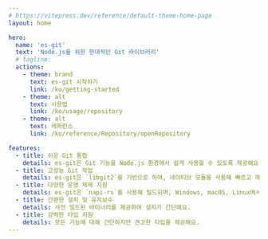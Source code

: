 ```yaml
---
# https://vitepress.dev/reference/default-theme-home-page
layout: home

hero:
  name: 'es-git'
  text: 'Node.js를 위한 현대적인 Git 라이브러리'
  # tagline:
  actions:
    - theme: brand
      text: es-git 시작하기
      link: /ko/getting-started
    - theme: alt
      text: 사용법
      link: /ko/usage/repository
    - theme: alt
      text: 레퍼런스
      link: /ko/reference/Repository/openRepository

features:
  - title: 쉬운 Git 통합
    details: es-git은 Git 기능을 Node.js 환경에서 쉽게 사용할 수 있도록 제공해요.
  - title: 고성능 Git 작업
    details: es-git은 `libgit2`를 기반으로 하며, 네이티브 모듈을 사용해 빠르고 매끄럽게 실행돼요.
  - title: 다양한 운영 체제 지원
    details: es-git은 `napi-rs`를 사용해 빌드되며, Windows, macOS, Linux에서 모두 호환돼요.
  - title: 간편한 설치 및 유지보수
    details: 사전 빌드된 바이너리를 제공하여 설치가 간단해요.
  - title: 강력한 타입 지원
    details: 모든 기능에 대해 간단하지만 견고한 타입을 제공해요.
---
```

